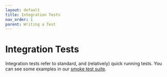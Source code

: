 ```yaml
---
layout: default
title: Integration Tests
nav_order: 1
parent: Writing a Test
---
```


# Integration Tests

Integration tests refer to standard, and (relatively) quick running tests. You can see some examples in our [smoke test suite](https://github.com/smartcontractkit/chainlink-testing-framework/tree/main/suite/smoke).
